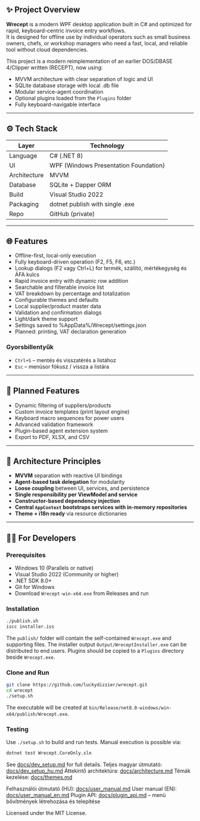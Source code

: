 ﻿## ✨ Project Overview

**Wrecept** is a modern WPF desktop application built in C# and optimized for rapid, keyboard-centric invoice entry workflows.  
It is designed for offline use by individual operators such as small business owners, chefs, or workshop managers who need a fast, local, and reliable tool without cloud dependencies.

This project is a modern reimplementation of an earlier DOS/DBASE 4/Clipper written (RECEPT), now using:

- MVVM architecture with clear separation of logic and UI
- SQLite database storage with local .db file
- Modular service-agent coordination
- Optional plugins loaded from the `Plugins` folder
- Fully keyboard-navigable interface

---

## ⚙ Tech Stack

| Layer        | Technology                      |
| ------------ | ------------------------------- |
| Language     | C# (.NET 8)                     |
| UI           | WPF (Windows Presentation Foundation) |
| Architecture | MVVM                            |
| Database     | SQLite + Dapper ORM             |
| Build        | Visual Studio 2022              |
| Packaging    | dotnet publish with single .exe |
| Repo         | GitHub (private)                |

---

## 🌐 Features


- Offline-first, local-only execution
- Fully keyboard-driven operation (F2, F5, F6, etc.)
- Lookup dialogs (F2 vagy Ctrl+L) for termék, szállító, mértékegység és ÁFA kulcs
- Rapid invoice entry with dynamic row addition
- Searchable and filterable invoice list
- VAT breakdown by percentage and totalization
- Configurable themes and defaults
- Local supplier/product master data
- Validation and confirmation dialogs
- Light/dark theme support
 - Settings saved to %AppData%/Wrecept/settings.json
- Planned: printing, VAT declaration generation

### Gyorsbillentyűk
- `Ctrl+S` – mentés és visszatérés a listához
- `Esc` – menüsor fókusz / vissza a listára

---

## 🚧 Planned Features

- Dynamic filtering of suppliers/products
- Custom invoice templates (print layout engine)
- Keyboard macro sequences for power users
- Advanced validation framework
- Plugin-based agent extension system
- Export to PDF, XLSX, and CSV

---

## 🧠 Architecture Principles

- **MVVM** separation with reactive UI bindings
- **Agent-based task delegation** for modularity
- **Loose coupling** between UI, services, and persistence
- **Single responsibility per ViewModel and service**
- **Constructor-based dependency injection**
- **Central `AppContext` bootstraps services with in-memory repositories**
- **Theme + i18n ready** via resource dictionaries

---

## 🧑‍💻 For Developers

### Prerequisites

- Windows 10 (Parallels or native)
- Visual Studio 2022 (Community or higher)
- .NET SDK 8.0+
- Git for Windows
- Download `Wrecept-win-x64.exe` from Releases and run

### Installation

```bash
./publish.sh
iscc installer.iss
```

The `publish/` folder will contain the self-contained `Wrecept.exe` and supporting files. The installer output `Output/WreceptInstaller.exe` can be distributed to end users.
Plugins should be copied to a `Plugins` directory beside `Wrecept.exe`.


### Clone and Run

```bash
git clone https://github.com/luckydizzier/wrecept.git
cd wrecept
./setup.sh
```

The executable will be created at `bin/Release/net8.0-windows/win-x64/publish/Wrecept.exe`.

### Testing

Use `./setup.sh` to build and run tests. Manual execution is possible via:

```bash
dotnet test Wrecept.CoreOnly.sln
```

See [docs/dev_setup.md](docs/dev_setup.md) for full details.
Teljes magyar útmutató: [docs/dev_setup_hu.md](docs/dev_setup_hu.md)
Áttekintő architektúra: [docs/architecture.md](docs/architecture.md)
Témák kezelése: [docs/themes.md](docs/themes.md)

Felhasználói útmutató (HU): [docs/user_manual.md](docs/user_manual.md)
User manual (EN): [docs/user_manual_en.md](docs/user_manual_en.md)
Plugin API: [docs/plugin_api.md](docs/plugin_api.md) – menü bővítmények létrehozása és telepítése

Licensed under the MIT License.
